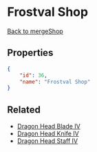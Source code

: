 # Frostval Shop

<no description available>

[Back to mergeShop](../merge-shops.md)

## Properties

```json
{
    "id": 36,
    "name": "Frostval Shop"
}
```

## Related

- [Dragon Head Blade IV](../items/1367-dragon-head-blade-iv.md)
- [Dragon Head Knife IV](../items/1368-dragon-head-knife-iv.md)
- [Dragon Head Staff IV](../items/1369-dragon-head-staff-iv.md)


